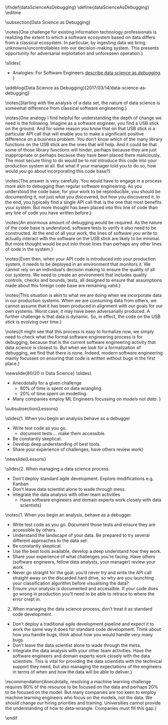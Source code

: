 \ifndef{dataScienceAsDebugging}
\define{dataScienceAsDebugging}
\editme

\subsection{Data Science as Debugging}

\notes{One challenge for existing information technology professionals
is realizing the extent to which a software ecosystem based on data
differs from a classical ecosystem. In particular, by ingesting data
we bring unknowns/uncontrollables into our decision-making
system. This presents opportunity for adversarial exploitation and
unforeseen operation.}

\slides{
* Analogies: For Software Engineers [describe data science as *debugging*](http://inverseprobability.com/2017/03/14/data-science-as-debugging).
}

\addblog{Data Science as Debugging}{2017/03/14/data-science-as-debugging}

\notes{Starting with the analysis of a data set, the nature of data
science is somewhat difference from classical software engineering.}

\notes{One analogy I find helpful for understanding the depth of
change we need is the following. Imagine as a software engineer, you
find a USB stick on the ground. And for some reason you *know* that on
that USB stick is a particular API call that will enable you to make a
significant positive difference on a business problem. You don't know
which of the many library functions on the USB stick are the ones that
will help. And it could be that some of those library functions will
hinder, perhaps because they are just inappropriate or perhaps because
they have been placed there maliciously. The most secure thing to do
would be to *not* introduce this code into your production system at all. But
what if your manager told you to do so, how would you go about
incorporating this code base?}

\notes{The answer is *very* carefully. You would have to engage in a process
more akin to debugging than regular software engineering. As you
understood the code base, for your work to be reproducible, you should
be documenting it, not just what you discovered, but how you discovered
it. In the end, you typically find a single API call that is the one
that most benefits your system. But more thought has been placed into
this line of code than any line of code you have written before.}

\notes{An enormous amount of debugging would be required. As the
nature of the code base is understood, software tests to verify it
also need to be constructed. At the end of all your work, the lines of
software you write to actually interact with the software on the USB
stick are likely to be minimal. But more thought would be put into
those lines than perhaps any other lines of code in the system.}

\notes{Even then, when your API code is introduced into your production system,
it needs to be deployed in an environment that monitors it. We cannot
rely on an individual’s decision making to ensure the quality of all our
systems. We need to create an environment that includes quality
controls, checks and bounds, tests, all designed to ensure that
assumptions made about this foreign code base are remaining valid.}

\notes{This situation is akin to what we are doing when we incorporate data in
our production systems. When we are consuming data from others, we
cannot assume that it has been produced in alignment with our goals for
our own systems. Worst case, it may have been adversarially produced. A
further challenge is that data is dynamic. So, in effect, the code on
the USB stick is evolving over time.}

\notes{It might see that this process is easy to formalize now, we
simply need to check what the formal software engineering process is
for debugging, because that is the current software engineering
activity that data science is closest to. But when we look for a
formalization of debugging, we find that there is none. Indeed, modern
software engineering mainly focusses on ensuring that code is written
without bugs in the first place.}

\newslide{80/20 in Data Science}
\slides{
* Anecdotally for a given challenge 
    * 80% of time is spent on data wrangling.
	* 20% of time spent on modelling.
* Many companies employ ML Engineers focussing on *models* not *data*.
}

\subsubsection{Lessons}

\slides{1. When you begin an analysis behave as a debugger
* Write test code as you go. 
  * document tests ... make them accessible.
* Be constantly skeptical.
* Develop deep understanding of best tools.
* Share your experience of challenges, have others review work}

\newslide{Lessons}

\slides{2. When managing a data science process.
  * Don't deploy standard agile development. Explore modifications e.g. Kanban
  * Don't leave data scientist alone to wade through mess.
  * Integrate the data analysis with other team activities
    * Have software engineers and domain experts work closely with data scientists}

\notes{1. When you begin an analysis, behave as a debugger.
  * Write test code as you go. Document those tests and ensure they are accessible by others.
  * Understand the landscape of your data. Be prepared to try several different approaches to the data set.
  * Be constantly skeptical.
  * Use the best tools available, develop a deep understand how they work.
  * Share your experience of what challenges you’re facing. Have others (software engineers, fellow data analysts, your manager) review your work.
  * Never go straight for the goal: you’d never try and write the API call straight away on the discarded hard drive, so why are you launching your classification algorithm before visualising the data?
  * Ensure your analysis is documented and accessible. If your code does go wrong in production you’ll need to be able to retrace to where the error crept in.
2. When managing the data science process, don’t treat it as standard code development.
  * Don’t deploy a traditional agile development pipeline and expect it to work the same way it does for standard code development. Think about how you handle bugs, think about how you would handle very many bugs.
  * Don’t leave the data scientist alone to wade through the mess.
  * Integrate the data analysis with your other team activities. Have the software engineers and domain experts work closely with the data scientists. This is vital for providing the data scientists with the technical support they need, but also managing the expectations of the engineers in terms of when and how the data will be able to deliver.}

\recommendation{Anecdotally, resolving a machine learning challenge
requires 80% of the resource to be focused on the data and perhaps 20%
to be focused on the model. But many companies are too keen to employ
machine learning engineers who focus on the models, not the data. We
should change our hiring priorities and training. Universities cannot
provide the understanding of how to data-wrangle.  Companies must fill
this gap.}


\endif
